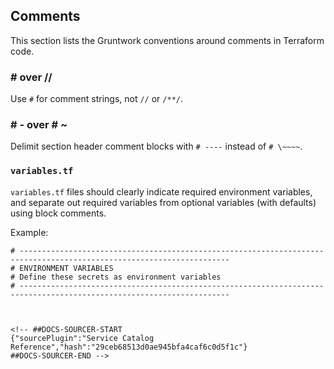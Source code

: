 ## Comments

This section lists the Gruntwork conventions around comments in Terraform code.

### # over //

Use `#` for comment strings, not `//` or `/**/`.

### # - over # ~

Delimit section header comment blocks with `# ----` instead of `# \~~~~`.

### `variables.tf`

`variables.tf` files should clearly indicate required environment variables, and separate out required variables from
optional variables (with defaults) using block comments.

Example:

```hcl
# ---------------------------------------------------------------------------------------------------------------------
# ENVIRONMENT VARIABLES
# Define these secrets as environment variables
# ---------------------------------------------------------------------------------------------------------------------



<!-- ##DOCS-SOURCER-START
{"sourcePlugin":"Service Catalog Reference","hash":"29ceb68513d0ae945bfa4caf6c0d5f1c"}
##DOCS-SOURCER-END -->
